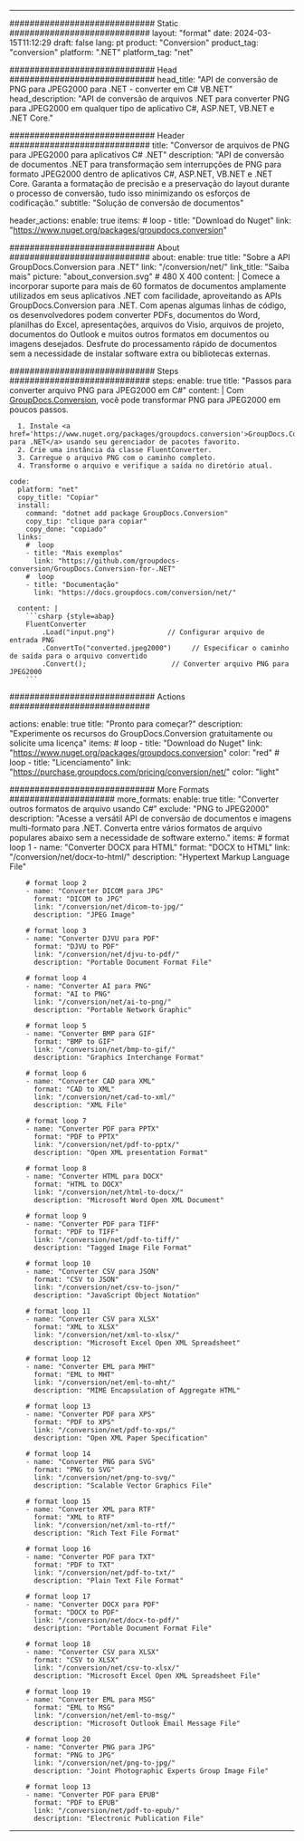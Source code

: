  
---
############################# Static ############################
layout: "format"
date: 2024-03-15T11:12:29
draft: false
lang: pt
product: "Conversion"
product_tag: "conversion"
platform: ".NET"
platform_tag: "net"

############################# Head #############################
head_title: "API de conversão de PNG para JPEG2000 para .NET - converter em C# VB.NET"
head_description: "API de conversão de arquivos .NET para converter PNG para JPEG2000 em qualquer tipo de aplicativo C#, ASP.NET, VB.NET e .NET Core."

############################# Header ############################
title: "Conversor de arquivos de PNG para JPEG2000 para aplicativos C# .NET" 
description: "API de conversão de documentos .NET para transformação sem interrupções de PNG para formato JPEG2000 dentro de aplicativos C#, ASP.NET, VB.NET e .NET Core. Garanta a formatação de precisão e a preservação do layout durante o processo de conversão, tudo isso minimizando os esforços de codificação." 
subtitle: "Solução de conversão de documentos" 

header_actions:
  enable: true
  items:
    #  loop
    - title: "Download do Nuget"
      link: "https://www.nuget.org/packages/groupdocs.conversion"


############################# About ############################
about:
    enable: true
    title: "Sobre a API GroupDocs.Conversion para .NET"
    link: "/conversion/net/"
    link_title: "Saiba mais"
    picture: "about_conversion.svg" # 480 X 400
    content: |
      Comece a incorporar suporte para mais de 60 formatos de documentos amplamente utilizados em seus aplicativos .NET com facilidade, aproveitando as APIs GroupDocs.Conversion para .NET. Com apenas algumas linhas de código, os desenvolvedores podem converter PDFs, documentos do Word, planilhas do Excel, apresentações, arquivos do Visio, arquivos de projeto, documentos do Outlook e muitos outros formatos em documentos ou imagens desejados. Desfrute do processamento rápido de documentos sem a necessidade de instalar software extra ou bibliotecas externas.


############################# Steps ############################
steps:
    enable: true
    title: "Passos para converter arquivo PNG para JPEG2000 em C#" 
    content: |
      Com <a href='https://products.groupdocs.com/conversion/net/'>GroupDocs.Conversion</a>, você pode transformar PNG para JPEG2000 em poucos passos.
      
      1. Instale <a href='https://www.nuget.org/packages/groupdocs.conversion'>GroupDocs.Conversion para .NET</a> usando seu gerenciador de pacotes favorito. 
      2. Crie uma instância da classe FluentConverter.  
      3. Carregue o arquivo PNG com o caminho completo. 
      4. Transforme o arquivo e verifique a saída no diretório atual. 
   
    code:
      platform: "net"
      copy_title: "Copiar"
      install:
        command: "dotnet add package GroupDocs.Conversion"
        copy_tip: "clique para copiar"
        copy_done: "copiado"
      links:
        #  loop
        - title: "Mais exemplos"
          link: "https://github.com/groupdocs-conversion/GroupDocs.Conversion-for-.NET"
        #  loop
        - title: "Documentação"
          link: "https://docs.groupdocs.com/conversion/net/"
          
      content: |
        ```csharp {style=abap}
        FluentConverter
            .Load("input.png")             // Configurar arquivo de entrada PNG
            .ConvertTo("converted.jpeg2000")     // Especificar o caminho de saída para o arquivo convertido
            .Convert();                     // Converter arquivo PNG para JPEG2000        
        ```            

############################# Actions ############################

actions:
  enable: true
  title: "Pronto para começar?"
  description: "Experimente os recursos do GroupDocs.Conversion gratuitamente ou solicite uma licença"
  items:
    #  loop
    - title: "Download do Nuget"
      link: "https://www.nuget.org/packages/groupdocs.conversion"
      color: "red"
        #  loop
    - title: "Licenciamento"
      link: "https://purchase.groupdocs.com/pricing/conversion/net/"
      color: "light"


############################# More Formats #####################
more_formats:
    enable: true
    title: "Converter outros formatos de arquivo usando C#"
    exclude: "PNG to JPEG2000"
    description: "Acesse a versátil API de conversão de documentos e imagens multi-formato para .NET. Converta entre vários formatos de arquivo populares abaixo sem a necessidade de software externo."
    items: 
        # format loop 1
        - name: "Converter DOCX para HTML"
          format: "DOCX to HTML"
          link: "/conversion/net/docx-to-html/"
          description: "Hypertext Markup Language File" 

        # format loop 2
        - name: "Converter DICOM para JPG" 
          format: "DICOM to JPG"
          link: "/conversion/net/dicom-to-jpg/"
          description: "JPEG Image" 

        # format loop 3
        - name: "Converter DJVU para PDF"
          format: "DJVU to PDF"
          link: "/conversion/net/djvu-to-pdf/"
          description: "Portable Document Format File" 

        # format loop 4
        - name: "Converter AI para PNG"
          format: "AI to PNG"
          link: "/conversion/net/ai-to-png/"
          description: "Portable Network Graphic" 

        # format loop 5
        - name: "Converter BMP para GIF"
          format: "BMP to GIF"
          link: "/conversion/net/bmp-to-gif/"
          description: "Graphics Interchange Format"

        # format loop 6
        - name: "Converter CAD para XML"
          format: "CAD to XML"
          link: "/conversion/net/cad-to-xml/"
          description: "XML File"

        # format loop 7
        - name: "Converter PDF para PPTX"
          format: "PDF to PPTX"
          link: "/conversion/net/pdf-to-pptx/"
          description: "Open XML presentation Format"

        # format loop 8
        - name: "Converter HTML para DOCX"
          format: "HTML to DOCX"
          link: "/conversion/net/html-to-docx/"
          description: "Microsoft Word Open XML Document"

        # format loop 9
        - name: "Converter PDF para TIFF"
          format: "PDF to TIFF"
          link: "/conversion/net/pdf-to-tiff/"
          description: "Tagged Image File Format" 

        # format loop 10
        - name: "Converter CSV para JSON" 
          format: "CSV to JSON"
          link: "/conversion/net/csv-to-json/"
          description: "JavaScript Object Notation" 

        # format loop 11
        - name: "Converter CSV para XLSX" 
          format: "XML to XLSX"
          link: "/conversion/net/xml-to-xlsx/"
          description: "Microsoft Excel Open XML Spreadsheet"  
          
        # format loop 12
        - name: "Converter EML para MHT"
          format: "EML to MHT"
          link: "/conversion/net/eml-to-mht/"
          description: "MIME Encapsulation of Aggregate HTML"  
              
        # format loop 13
        - name: "Converter PDF para XPS"
          format: "PDF to XPS"
          link: "/conversion/net/pdf-to-xps/"
          description: "Open XML Paper Specification" 
          
        # format loop 14
        - name: "Converter PNG para SVG"
          format: "PNG to SVG"
          link: "/conversion/net/png-to-svg/"
          description: "Scalable Vector Graphics File" 
          
        # format loop 15
        - name: "Converter XML para RTF"
          format: "XML to RTF"
          link: "/conversion/net/xml-to-rtf/"
          description: "Rich Text File Format"
          
        # format loop 16
        - name: "Converter PDF para TXT"
          format: "PDF to TXT"
          link: "/conversion/net/pdf-to-txt/"
          description: "Plain Text File Format"              
        
        # format loop 17
        - name: "Converter DOCX para PDF"
          format: "DOCX to PDF"
          link: "/conversion/net/docx-to-pdf/"
          description: "Portable Document Format File"
 
        # format loop 18
        - name: "Converter CSV para XLSX"
          format: "CSV to XLSX"
          link: "/conversion/net/csv-to-xlsx/"
          description: "Microsoft Excel Open XML Spreadsheet File"
 
        # format loop 19
        - name: "Converter EML para MSG"
          format: "EML to MSG"
          link: "/conversion/net/eml-to-msg/"
          description: "Microsoft Outlook Email Message File"

        # format loop 20
        - name: "Converter PNG para JPG"
          format: "PNG to JPG"
          link: "/conversion/net/png-to-jpg/"
          description: "Joint Photographic Experts Group Image File"

        # format loop 13
        - name: "Converter PDF para EPUB"
          format: "PDF to EPUB"
          link: "/conversion/net/pdf-to-epub/"
          description: "Electronic Publication File"

---
